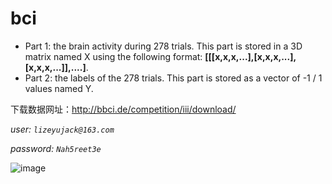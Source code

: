 # bci
- Part 1: the brain activity during 278 trials. This part is stored in a 3D matrix named X using the following format: **[[[x,x,x,...],[x,x,x,...],[x,x,x,...]],....]**.
- Part 2: the labels of the 278 trials. This part is stored as a vector of -1 / 1 values named Y.

下载数据网址：http://bbci.de/competition/iii/download/

*user: ```lizeyujack@163.com```*

*password: ```Nah5reet3e```*

![image](https://user-images.githubusercontent.com/53364734/112943727-6e680500-9164-11eb-8a08-af31dee29326.png)


